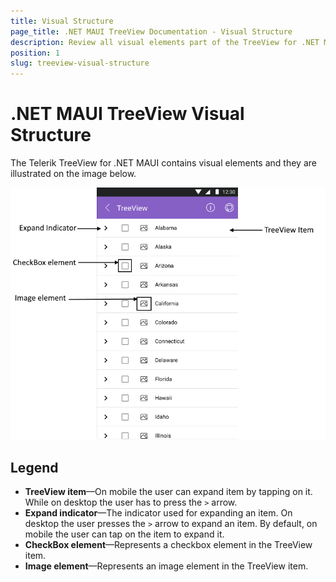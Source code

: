 ```yaml
---
title: Visual Structure
page_title: .NET MAUI TreeView Documentation - Visual Structure
description: Review all visual elements part of the TreeView for .NET MAUI lik checboxes, expand indicator, image and more.
position: 1
slug: treeview-visual-structure
---
```


# .NET MAUI TreeView Visual Structure

The Telerik TreeView for .NET MAUI contains visual elements and they are illustrated on the image below.

![TreeView Visual Structure](images/treeview-visual-structure.png "Visual elements of TreeView")

## Legend

- **TreeView item**&mdash;On mobile the user can expand item by tapping on it. While on desktop the user has to press the `>` arrow.
- **Expand indicator**&mdash;The indicator used for expanding an item. On desktop the user presses the `>` arrow to expand an item. By default, on mobile the user can tap on the item to expand it.
- **CheckBox element**&mdash;Represents a checkbox element in the TreeView item.
- **Image element**&mdash;Represents an image element in the TreeView item.
